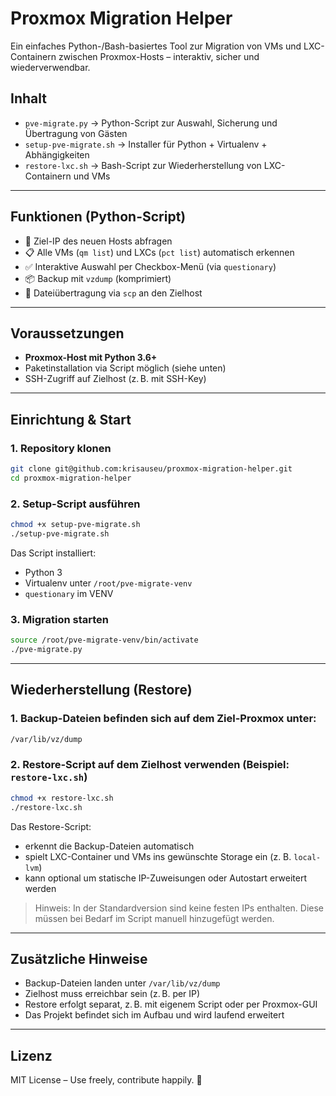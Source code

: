 # Proxmox Migration Helper

Ein einfaches Python-/Bash-basiertes Tool zur Migration von VMs und LXC-Containern zwischen Proxmox-Hosts – interaktiv, sicher und wiederverwendbar.

## Inhalt
- `pve-migrate.py` → Python-Script zur Auswahl, Sicherung und Übertragung von Gästen
- `setup-pve-migrate.sh` → Installer für Python + Virtualenv + Abhängigkeiten
- `restore-lxc.sh` → Bash-Script zur Wiederherstellung von LXC-Containern und VMs

---

## Funktionen (Python-Script)

- 🔧 Ziel-IP des neuen Hosts abfragen
- 📋 Alle VMs (`qm list`) und LXCs (`pct list`) automatisch erkennen
- ✅ Interaktive Auswahl per Checkbox-Menü (via `questionary`)
- 📦 Backup mit `vzdump` (komprimiert)
- 🚚 Dateiübertragung via `scp` an den Zielhost

---

## Voraussetzungen

- **Proxmox-Host mit Python 3.6+**
- Paketinstallation via Script möglich (siehe unten)
- SSH-Zugriff auf Zielhost (z. B. mit SSH-Key)

---

## Einrichtung & Start

### 1. Repository klonen
```bash
git clone git@github.com:krisauseu/proxmox-migration-helper.git
cd proxmox-migration-helper
```

### 2. Setup-Script ausführen
```bash
chmod +x setup-pve-migrate.sh
./setup-pve-migrate.sh
```

Das Script installiert:
- Python 3
- Virtualenv unter `/root/pve-migrate-venv`
- `questionary` im VENV

### 3. Migration starten
```bash
source /root/pve-migrate-venv/bin/activate
./pve-migrate.py
```

---

## Wiederherstellung (Restore)

### 1. Backup-Dateien befinden sich auf dem Ziel-Proxmox unter:
```bash
/var/lib/vz/dump
```

### 2. Restore-Script auf dem Zielhost verwenden (Beispiel: `restore-lxc.sh`)

```bash
chmod +x restore-lxc.sh
./restore-lxc.sh
```

Das Restore-Script:
- erkennt die Backup-Dateien automatisch
- spielt LXC-Container und VMs ins gewünschte Storage ein (z. B. `local-lvm`)
- kann optional um statische IP-Zuweisungen oder Autostart erweitert werden

> Hinweis: In der Standardversion sind keine festen IPs enthalten. Diese müssen bei Bedarf im Script manuell hinzugefügt werden.

---

## Zusätzliche Hinweise

- Backup-Dateien landen unter `/var/lib/vz/dump`
- Zielhost muss erreichbar sein (z. B. per IP)
- Restore erfolgt separat, z. B. mit eigenem Script oder per Proxmox-GUI
- Das Projekt befindet sich im Aufbau und wird laufend erweitert

---

## Lizenz
MIT License – Use freely, contribute happily. 🚀

